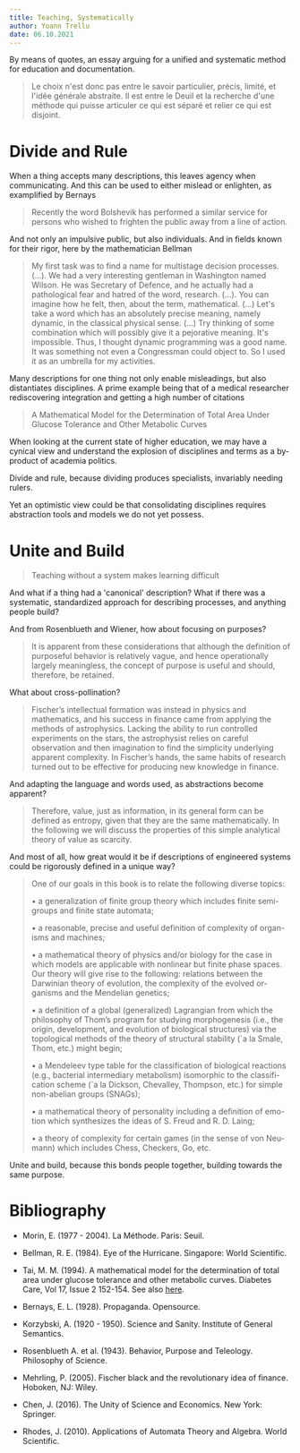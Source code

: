 ```yaml
---
title: Teaching, Systematically
author: Yoann Trellu
date: 06.10.2021
---
```


By means of quotes, an essay arguing for a unified and systematic method
for education and documentation.

>Le choix n'est donc pas entre le
savoir particulier, précis, limité,
et l'idée générale abstraite. Il est
entre le Deuil et la recherche
d'une méthode qui puisse
articuler ce qui est séparé et relier
ce qui est disjoint.

# Divide and Rule

When a thing accepts many descriptions, this leaves agency
when communicating. And this can be used to either mislead or enlighten,
as examplified by Bernays

>Recently the word Bolshevik 
has performed a similar service for persons who 
wished to frighten the public away from a line of 
action.

And not only an impulsive public, but also individuals. And in fields
known for their rigor, here by the mathematician Bellman

>My first task was to find a name 
for multistage decision processes. 
(...). We had a very interesting gentleman in 
Washington named Wilson. He was Secretary of Defence, and he 
actually had a pathological fear and hatred of the word, research.
(...). You can imagine how he felt, then, 
about the term, mathematical. (...) Let's take a word which has an absolutely 
precise meaning, namely dynamic, in the classical physical sense. (...) Try 
thinking of some combination which will possibly give it a pejorative 
meaning. It's impossible. Thus, I thought dynamic programming was 
a good name. It was something not even a Congressman could object 
to. So I used it as an umbrella for my activities.

Many descriptions for one thing not only enable misleadings, but also distantiates disciplines.
A prime example being that of a medical researcher
rediscovering integration and getting a high number of citations

>A Mathematical Model for the
Determination of Total Area
Under Glucose Tolerance and
Other Metabolic Curves

When looking at the current state of higher education, we may have a cynical
view and understand the explosion of disciplines and terms as a by-product of
academia politics.

Divide and rule, because dividing produces specialists, invariably needing
rulers.

Yet an optimistic view could be that consolidating disciplines
requires abstraction tools and models we do not yet possess.

# Unite and Build

>Teaching without a system makes learning difficult

And what if a thing had a 'canonical' description? What if there was a
systematic, standardized approach for describing processes, and anything people
build?

And from Rosenblueth and Wiener, how about focusing on purposes?

>It is apparent from these considerations that although the definition of
purposeful behavior is relatively vague, and hence operationally largely
meaningless, the concept of purpose is useful and should, therefore, be
retained.

What about cross-pollination?

>Fischer’s intellectual formation was instead in physics and mathematics, and
his success in finance came from applying the methods of astrophysics. Lacking the ability
to run controlled experiments on the stars, the astrophysist relies on careful observation and
then imagination to find the simplicity underlying apparent complexity. In Fischer’s hands,
the same habits of research turned out to be effective for producing new knowledge in
finance.

And adapting the language and words used, as abstractions become apparent?

>Therefore, value, just as information, in its general form can be defined as
entropy, given that they are the same mathematically. In the following we will
discuss the properties of this simple analytical theory of value as scarcity.

And most of all, how great would it be if descriptions of engineered systems
could be rigorously defined in a unique way?

<!---
> Aristotle wrote a paper lost in the library at Alexandria giving some
> classical axioms about time. One important axiom was:
>
> > Time satisfies (if a, then b, then c) is the same as (if b, then c,
> > but prior to both a).
>
> Algebraically this can be written as the associative law.
--->

>One of our goals in this book is to relate the following diverse topics:
>
>• a generalization of finite group theory which includes finite semi-
>groups and finite state automata;
>
>• a reasonable, precise and useful definition of complexity of organ-
>isms and machines;
>
>• a mathematical theory of physics and/or biology for the case in
>which models are applicable with nonlinear but finite phase spaces.
>Our theory will give rise to the following: relations between the
>Darwinian theory of evolution, the complexity of the evolved or-
>ganisms and the Mendelian genetics;
>
>• a definition of a global (generalized) Lagrangian from which the
>philosophy of Thom’s program for studying morphogenesis (i.e.,
>the origin, development, and evolution of biological structures) via
>the topological methods of the theory of structural stability (`a la
>Smale, Thom, etc.) might begin;
>
>• a Mendeleev type table for the classification of biological reactions
>(e.g., bacterial intermediary metabolism) isomorphic to the classifi-
>cation scheme (`a la Dickson, Chevalley, Thompson, etc.) for simple
>non-abelian groups (SNAGs);
>
>• a mathematical theory of personality including a definition of emo-
>tion which synthesizes the ideas of S. Freud and R. D. Laing;
>
>• a theory of complexity for certain games (in the sense of von Neu-
>mann) which includes Chess, Checkers, Go, etc.

Unite and build, because this bonds people together, building towards the same purpose.

# Bibliography

- Morin, E. (1977 - 2004). La Méthode. Paris: Seuil.

- Bellman, R. E. (1984). Eye of the Hurricane. Singapore: World Scientific.

- Tai, M. M. (1994). A mathematical model for the determination of total area
 under glucose tolerance and other metabolic curves. Diabetes Care, Vol 17, Issue 2 152-154.
 See also [here](https://fliptomato.wordpress.com/2007/03/19/medical-researcher-discovers-integration-gets-75-citations/).

- Bernays, E. L. (1928). Propaganda. Opensource.

- Korzybski, A. (1920 - 1950). Science and Sanity. Institute of General Semantics.

- Rosenblueth A. et al. (1943). Behavior, Purpose and Teleology. Philosophy of Science.

- Mehrling, P. (2005). Fischer black and the revolutionary idea of finance. Hoboken, NJ: Wiley.

- Chen, J. (2016). The Unity of Science and Economics. New York: Springer.

- Rhodes, J. (2010). Applications of Automata Theory and Algebra. World Scientific.
